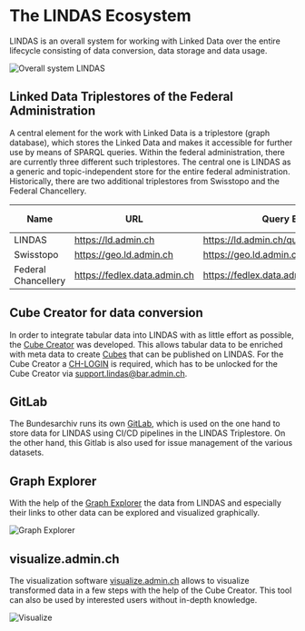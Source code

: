 # The LINDAS Ecosystem

LINDAS is an overall system for working with Linked Data over the entire lifecycle consisting of data conversion, data storage and data usage.

![Overall system LINDAS](/static-assets/img/architecture-DE.jpg)

## Linked Data Triplestores of the Federal Administration

A central element for the work with Linked Data is a triplestore (graph database), which stores the Linked Data and makes it accessible for further use by means of SPARQL queries. Within the federal administration, there are currently three different such triplestores. The central one is LINDAS as a generic and topic-independent store for the entire federal administration. Historically, there are two additional triplestores from Swisstopo and the Federal Chancellery.

| Name | URL | Query Endpoint | SPARQL Endpoint | Technical Product |
|---------------|------------------------------|---------------------------------------------|-------------------------------------------|----------------------------------------------------------|
| LINDAS | https://ld.admin.ch | https://ld.admin.ch/query | https://ld.admin.ch/sparql | [Stardog](https://www.stardog.com/platform/) |
| Swisstopo | https://geo.ld.admin.ch | https://geo.ld.admin.ch/query | https://geo.ld.admin.ch/sparql | [Fuseki](https://jena.apache.org/documentation/fuseki2/) |
| Federal Chancellery | https://fedlex.data.admin.ch | https://fedlex.data.admin.ch/sparqlendpoint | https://fedlex.data.admin.ch/de-CH/sparql | [Virtuoso](https://virtuoso.openlinksw.com/) |

## Cube Creator for data conversion

In order to integrate tabular data into LINDAS with as little effort as possible, the [Cube Creator](https://cube-creator.lindas.admin.ch/) was developed. This allows tabular data to be enriched with meta data to create [Cubes](https://cube.link) that can be published on LINDAS. For the Cube Creator a [CH-LOGIN](https://www.eiam.admin.ch) is required, which has to be unlocked for the Cube Creator via [support.lindas@bar.admin.ch](mailto:support.lindas@bar.admin.ch).

## GitLab

The Bundesarchiv runs its own [GitLab](https://gitlab.ldbar.ch/), which is used on the one hand to store data for LINDAS using CI/CD pipelines in the LINDAS Triplestore. On the other hand, this Gitlab is also used for issue management of the various datasets.

## Graph Explorer

With the help of the [Graph Explorer](https://lindas.admin.ch/graph-explorer/) the data from LINDAS and especially their links to other data can be explored and visualized graphically.

![Graph Explorer](/static-assets/img/graph-explorer.jpg)

## visualize.admin.ch

The visualization software [visualize.admin.ch](https://visualize.admin.ch) allows to visualize transformed data in a few steps with the help of the Cube Creator. This tool can also be used by interested users without in-depth knowledge.

![Visualize](/static-assets/img/visualize.jpg)